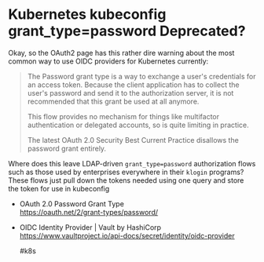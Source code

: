 # Kubernetes kubeconfig grant_type=password Deprecated?

Okay, so the OAuth2 page has this rather dire warning about the most common way to use OIDC providers for Kubernetes currently:

> The Password grant type is a way to exchange a user's credentials for an
access token. Because the client application has to collect the user's password
and send it to the authorization server, it is not recommended that this grant
be used at all anymore.
>
> This flow provides no mechanism for things like multifactor
authentication or delegated accounts, so is quite limiting in practice.
> 
> The latest OAuth 2.0 Security Best Current Practice disallows the
password grant entirely.

Where does this leave LDAP-driven `grant_type=password` authorization flows such as those used by enterprises everywhere in their `klogin` programs? These flows just pull down the tokens needed using one query and store the token for use in kubeconfig

* OAuth 2.0 Password Grant Type  
  https://oauth.net/2/grant-types/password/

* OIDC Identity Provider \| Vault by HashiCorp  
  https://www.vaultproject.io/api-docs/secret/identity/oidc-provider

    #k8s

